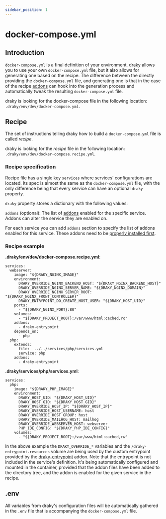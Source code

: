 ```yaml
---
sidebar_position: 1
---
```


# docker-compose.yml

## Introduction
`docker-compose.yml` is a final definition of your environment. draky allows you to use your own
`docker-compose.yml` file, but it also allows for generating one based on the recipe. The
difference between the directly providing the `docker-compose.yml` file, and generating one is
that in the case of the recipe [addons](/docs/reference/addons/about) can hook into the generation process and automatically
tweak the resulting `docker-compose.yml` file.

draky is looking for the docker-compose file in the following location: `.draky/env/dev/docker-compose.yml`.

## Recipe

The set of instructions telling draky how to build a `docker-compose.yml` file is called *recipe*.

draky is looking for the *recipe* file in the following location: `.draky/env/dev/docker-compose.recipe.yml`.

### Recipe specification
Recipe file has a single key `services` where services' configurations are located. Its spec is almost
the same as the `docker-compose.yml` file, with the only difference being that every service can
have an optional `draky` property.

`draky` property stores a dictionary with the following values:

`addons` (optional): The list of [addons](/docs/reference/addons/about) enabled for the specific service. Addons
can alter the service they are enabled on.

For each service you can add `addons` section to specify the list of addons enabled for this service. These addons need
to be [properly installed first](/docs/reference/addons/about#installation).

### Recipe example

**.draky/env/dev/docker-compose.recipe.yml**:

```
services:
  webserver:
    image: "${DRAKY_NGINX_IMAGE}"
    environment:
      DRAKY_OVERRIDE_NGINX_BACKEND_HOST: "${DRAKY_NGINX_BACKEND_HOST}"
      DRAKY_OVERRIDE_NGINX_SERVER_NAME: "${DRAKY_NGINX_DOMAIN}"
      DRAKY_OVERRIDE_NGINX_SERVER_ROOT: "${DRAKY_NGINX_FRONT_CONTROLLER}"
      DRAKY_ENTRYPOINT_DO_CREATE_HOST_USER: "${DRAKY_HOST_UID}"
    ports:
      - "${DRAKY_NGINX_PORT}:80"
    volumes:
      - "${DRAKY_PROJECT_ROOT}:/var/www/html:cached,ro"
    addons:
      - draky-entrypoint
    depends_on:
      - php
  php:
    extends:
      file:  ../../services/php/services.yml
      service: php
    addons:
      - draky-entrypoint
```

**.draky/services/php/services.yml**:

```
services:
  php:
    image: "${DRAKY_PHP_IMAGE}"
    environment:
      DRAKY_HOST_UID: "${DRAKY_HOST_UID}"
      DRAKY_HOST_GID: "${DRAKY_HOST_GID}"
      DRAKY_OVERRIDE_HOST_IP: "${DRAKY_HOST_IP}"
      DRAKY_OVERRIDE_HOST_USERNAME: host
      DRAKY_OVERRIDE_HOST_GROUP: host
      DRAKY_OVERRIDE_MAILHOG_HOST: mailhog
      DRAKY_OVERRIDE_WEBSERVER_HOST: webserver
      PHP_IDE_CONFIG: "${DRAKY_PHP_IDE_CONFIG}"
    volumes:
      - "${DRAKY_PROJECT_ROOT}:/var/www/html:cached,rw"
```

In the above example the `DRAKY_OVERRIDE_*` variables and the `/draky-entrypoint.resources` volume are being used by
the custom entrypoint provided by the [draky-entrypoint](/docs/reference/addons/draky-entrypoint-addon) addon. Note
that the entrypoint is not included in the service's definition. It's being automatically configured and
mounted in the container, provided that the addon files have been added to the directory tree, and the addon is
enabled for the given service in the recipe.

## .env

All variables from draky's configuration files will be automatically gathered in the `.env` file that is accompanying the
`docker-compose.yml` file.